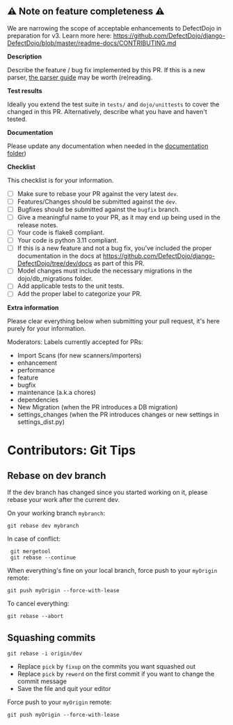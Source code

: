## :warning: Note on feature completeness :warning:

We are narrowing the scope of acceptable enhancements to DefectDojo in preparation for v3. Learn more here:
https://github.com/DefectDojo/django-DefectDojo/blob/master/readme-docs/CONTRIBUTING.md

**Description**

Describe the feature / bug fix implemented by this PR.
If this is a new parser, [the parser guide](https://documentation.defectdojo.com/contributing/how-to-write-a-parser/) may be worth (re)reading.

**Test results**

Ideally you extend the test suite in `tests/` and `dojo/unittests` to cover the changed in this PR.
Alternatively, describe what you have and haven't tested.

**Documentation**

Please update any documentation when needed in the [documentation folder](https://github.com/DefectDojo/django-DefectDojo/tree/dev/docs))

**Checklist**

This checklist is for your information.

- [ ] Make sure to rebase your PR against the very latest `dev`.
- [ ] Features/Changes should be submitted against the `dev`.
- [ ] Bugfixes should be submitted against the `bugfix` branch.
- [ ] Give a meaningful name to your PR, as it may end up being used in the release notes.
- [ ] Your code is flake8 compliant.
- [ ] Your code is python 3.11 compliant.
- [ ] If this is a new feature and not a bug fix, you've included the proper documentation in the docs at https://github.com/DefectDojo/django-DefectDojo/tree/dev/docs as part of this PR.
- [ ] Model changes must include the necessary migrations in the dojo/db_migrations folder.
- [ ] Add applicable tests to the unit tests.
- [ ] Add the proper label to categorize your PR.

**Extra information**

Please clear everything below when submitting your pull request, it's here purely for your information.

Moderators: Labels currently accepted for PRs:
- Import Scans (for new scanners/importers)
- enhancement
- performance
- feature
- bugfix
- maintenance (a.k.a chores)
- dependencies
- New Migration (when the PR introduces a DB migration)
- settings_changes (when the PR introduces changes or new settings in settings_dist.py)

# Contributors: Git Tips
## Rebase on dev branch
If the dev branch has changed since you started working on it, please rebase your work after the current dev.

On your working branch `mybranch`:
```
git rebase dev mybranch
```
In case of conflict:
```
 git mergetool
 git rebase --continue
 ```

When everything's fine on your local branch, force push to your `myOrigin` remote:
```
git push myOrigin --force-with-lease
```

To cancel everything:
```
git rebase --abort
```


## Squashing commits
```
git rebase -i origin/dev
```
- Replace `pick` by `fixup` on the commits you want squashed out
- Replace `pick` by `reword` on the first commit if you want to change the commit message
- Save the file and quit your editor

Force push to your `myOrigin` remote:
```
git push myOrigin --force-with-lease
```
